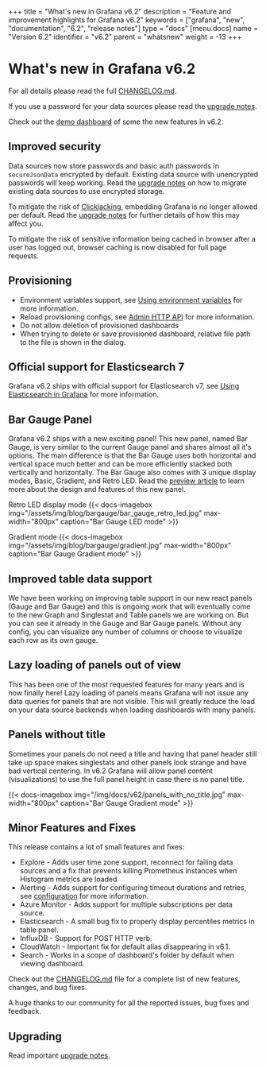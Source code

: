 +++
title = "What's new in Grafana v6.2"
description = "Feature and improvement highlights for Grafana v6.2"
keywords = ["grafana", "new", "documentation", "6.2", "release notes"]
type = "docs"
[menu.docs]
name = "Version 6.2"
identifier = "v6.2"
parent = "whatsnew"
weight = -13
+++

# What's new in Grafana v6.2

For all details please read the full [CHANGELOG.md](https://github.com/grafana/grafana/blob/master/CHANGELOG.md).

If you use a password for your data sources please read the [upgrade notes](/installation/upgrading/#upgrading-to-v6-2).

Check out the [demo dashboard](https://play.grafana.org/d/ZvPm55mWk/new-features-in-v6-2?orgId=1) of some the new features in v6.2.

## Improved security

Data sources now store passwords and basic auth passwords in `secureJsonData` encrypted by default. Existing data source with unencrypted passwords will keep working.
Read the [upgrade notes](/installation/upgrading/#upgrading-to-v6-2) on how to migrate existing data sources to use encrypted storage.

To mitigate the risk of [Clickjacking](https://www.owasp.org/index.php/Clickjacking), embedding Grafana is no longer allowed per default.
Read the [upgrade notes](/installation/upgrading/#upgrading-to-v6-2) for further details of how this may affect you.

To mitigate the risk of sensitive information being cached in browser after a user has logged out, browser caching is now disabled for full page requests.

## Provisioning

- Environment variables support, see [Using environment variables](/administration/provisioning/#using-environment-variables) for more information.
- Reload provisioning configs, see [Admin HTTP API](/http_api/admin/#reload-provisioning-configurations) for more information.
- Do not allow deletion of provisioned dashboards
- When trying to delete or save provisioned dashboard, relative file path to the file is shown in the dialog.

## Official support for Elasticsearch 7

Grafana v6.2 ships with official support for Elasticsearch v7, see [Using Elasticsearch in Grafana](/features/datasources/elasticsearch/#elasticsearch-version) for more information.

## Bar Gauge Panel

Grafana v6.2 ships with a new exciting panel! This new panel, named Bar Gauge, is very similar to the current
Gauge panel and shares almost all it's options. The main difference is that the Bar Gauge uses both horizontal and
vertical space much better and can be more efficiently stacked both vertically and horizontally. The Bar Gauge also
comes with 3 unique display modes, Basic, Gradient, and Retro LED. Read the
[preview article](https://3loq.com/blog/2019/04/11/sneak-preview-of-new-visualizations-coming-to-grafana/) to learn
more about the design and features of this new panel.

Retro LED display mode
{{< docs-imagebox img="/assets/img/blog/bargauge/bar_gauge_retro_led.jpg" max-width="800px" caption="Bar Gauge LED mode" >}}

Gradient mode
{{< docs-imagebox img="/assets/img/blog/bargauge/gradient.jpg" max-width="800px" caption="Bar Gauge Gradient mode" >}}

## Improved table data support

We have been working on improving table support in our new react panels (Gauge and Bar Gauge) and this is ongoing work
that will eventually come to the new Graph and Singlestat and Table panels we are working on. But you can see it already in
the Gauge and Bar Gauge panels. Without any config, you can visualize any number of columns or choose to visualize each
row as its own gauge.

## Lazy loading of panels out of view

This has been one of the most requested features for many years and is now finally here! Lazy loading of panels means
Grafana will not issue any data queries for panels that are not visible. This will greatly reduce the load
on your data source backends when loading dashboards with many panels.

## Panels without title

Sometimes your panels do not need a title and having that panel header still take up space makes singlestats and
other panels look strange and have bad vertical centering. In v6.2 Grafana will allow panel content (visualizations)
to use the full panel height in case there is no panel title.

{{< docs-imagebox img="/img/docs/v62/panels_with_no_title.jpg" max-width="800px" caption="Bar Gauge Gradient mode" >}}

## Minor Features and Fixes

This release contains a lot of small features and fixes:

- Explore - Adds user time zone support, reconnect for failing data sources and a fix that prevents killing Prometheus instances when Histogram metrics are loaded.
- Alerting - Adds support for configuring timeout durations and retries, see [configuration](/installation/configuration/#evaluation-timeout-seconds) for more information.
- Azure Monitor - Adds support for multiple subscriptions per data source.
- Elasticsearch - A small bug fix to properly display percentiles metrics in table panel.
- InfluxDB - Support for POST HTTP verb.
- CloudWatch - Important fix for default alias disappearing in v6.1.
- Search - Works in a scope of dashboard's folder by default when viewing dashboard.

Check out the [CHANGELOG.md](https://github.com/grafana/grafana/blob/master/CHANGELOG.md) file for a complete list of new features, changes, and bug fixes.

A huge thanks to our community for all the reported issues, bug fixes and feedback.

## Upgrading

Read important [upgrade notes](/installation/upgrading/#upgrading-to-v6-2).
